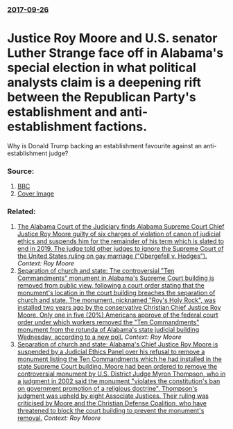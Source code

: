 ### [2017-09-26](/news/2017/09/26/index.md)

# Justice Roy Moore and U.S. senator Luther Strange face off in Alabama's special election in what political analysts claim is a deepening rift between the Republican Party's establishment and anti-establishment factions. 

Why is Donald Trump backing an establishment favourite against an anti-establishment judge?


### Source:

1. [BBC](http://www.bbc.com/news/world-us-canada-41391603)
1. [Cover Image](https://ichef-1.bbci.co.uk/news/1024/cpsprodpb/60FF/production/_98013842_hi041885707.jpg)

### Related:

1. [The Alabama Court of the Judiciary finds Alabama Supreme Court Chief Justice Roy Moore guilty of six charges of violation of canon of judicial ethics and suspends him for the remainder of his term which is slated to end in 2019. The judge told other judges to ignore the Supreme Court of the United States ruling on gay marriage ("Obergefell v. Hodges"). ](/news/2016/09/30/the-alabama-court-of-the-judiciary-finds-alabama-supreme-court-chief-justice-roy-moore-guilty-of-six-charges-of-violation-of-canon-of-judici.md) _Context: Roy Moore_
2. [ Separation of church and state: The controversial "Ten Commandments" monument in Alabama's Supreme Court building is removed from public view, following a court order stating that the monument's location in the court building breaches the separation of church and state. The monument, nicknamed "Roy's Holy Rock", was installed two years ago by the conservative Christian Chief Justice Roy Moore. Only one in five (20%) Americans approve of the federal court order under which workers removed the "Ten Commandments" monument from the rotunda of Alabama's state judicial building Wednesday, according to a new poll.](/news/2003/08/27/separation-of-church-and-state-the-controversial-ten-commandments-monument-in-alabama-s-supreme-court-building-is-removed-from-public-vi.md) _Context: Roy Moore_
3. [ Separation of church and state: Alabama's Chief Justice Roy Moore is suspended by a Judicial Ethics Panel over his refusal to remove a monument listing the Ten Commandments which he had installed in the state Supreme Court building. Moore had been ordered to remove the controversial monument by U.S. District Judge Myron Thompson, who in a judgment in 2002 said the monument "violates the constitution's ban on government promotion of a religious doctrine". Thompson's judgment was upheld by eight Associate Justices. Their ruling was criticised by Moore and the Christian Defense Coalition, who have threatened to block the court building to prevent the monument's removal.](/news/2003/08/22/separation-of-church-and-state-alabama-s-chief-justice-roy-moore-is-suspended-by-a-judicial-ethics-panel-over-his-refusal-to-remove-a-monu.md) _Context: Roy Moore_
